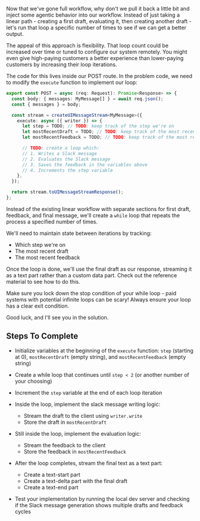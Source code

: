 Now that we've gone full workflow, why don't we pull it back a little bit and inject some agentic behavior into our workflow. Instead of just taking a linear path - creating a first draft, evaluating it, then creating another draft - let's run that loop a specific number of times to see if we can get a better output.

The appeal of this approach is flexibility. That loop count could be increased over time or tuned to configure our system remotely. You might even give high-paying customers a better experience than lower-paying customers by increasing their loop iterations.

The code for this lives inside our POST route. In the problem code, we need to modify the `execute` function to implement our loop:

```ts
export const POST = async (req: Request): Promise<Response> => {
  const body: { messages: MyMessage[] } = await req.json();
  const { messages } = body;

  const stream = createUIMessageStream<MyMessage>({
    execute: async ({ writer }) => {
      let step = TODO; // TODO: keep track of the step we're on
      let mostRecentDraft = TODO; // TODO: keep track of the most recent draft
      let mostRecentFeedback = TODO; // TODO: keep track of the most recent feedback

      // TODO: create a loop which:
      // 1. Writes a Slack message
      // 2. Evaluates the Slack message
      // 3. Saves the feedback in the variables above
      // 4. Increments the step variable
    },
  });

  return stream.toUIMessageStreamResponse();
};
```

Instead of the existing linear workflow with separate sections for first draft, feedback, and final message, we'll create a `while` loop that repeats the process a specified number of times.

We'll need to maintain state between iterations by tracking:

- Which step we're on
- The most recent draft
- The most recent feedback

Once the loop is done, we'll use the final draft as our response, streaming it as a text part rather than a custom data part. Check out the reference material to see how to do this.

Make sure you lock down the stop condition of your while loop - paid systems with potential infinite loops can be scary! Always ensure your loop has a clear exit condition.

Good luck, and I'll see you in the solution.

## Steps To Complete

- Initialize variables at the beginning of the `execute` function: `step` (starting at 0), `mostRecentDraft` (empty string), and `mostRecentFeedback` (empty string)

- Create a while loop that continues until `step < 2` (or another number of your choosing)

- Increment the `step` variable at the end of each loop iteration

- Inside the loop, implement the slack message writing logic:
  - Stream the draft to the client using `writer.write`
  - Store the draft in `mostRecentDraft`

- Still inside the loop, implement the evaluation logic:
  - Stream the feedback to the client
  - Store the feedback in `mostRecentFeedback`

- After the loop completes, stream the final text as a text part:
  - Create a text-start part
  - Create a text-delta part with the final draft
  - Create a text-end part

- Test your implementation by running the local dev server and checking if the Slack message generation shows multiple drafts and feedback cycles
